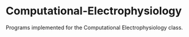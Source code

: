 # Computational-Electrophysiology
Programs implemented for the Computational Electrophysiology class.
